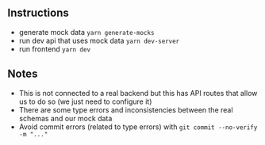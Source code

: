 ## Instructions

- generate mock data `yarn generate-mocks`
- run dev api that uses mock data `yarn dev-server`
- run frontend `yarn dev`

## Notes

- This is not connected to a real backend but this has API routes that allow us to do so (we just need to configure it)
- There are some type errors and inconsistencies between the real schemas and our mock data
- Avoid commit errors (related to type errors) with `git commit --no-verify -m "..."`
